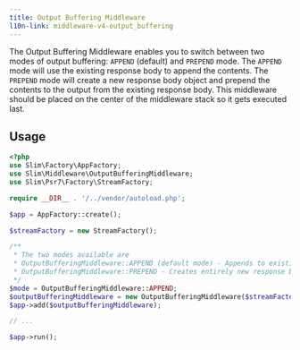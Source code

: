 ```yaml
---
title: Output Buffering Middleware
l10n-link: middleware-v4-output_buffering
---
```


The Output Buffering Middleware enables you to switch between two modes of output buffering: `APPEND` (default) and `PREPEND` mode. 
The `APPEND` mode will use the existing response body to append the contents.
The `PREPEND` mode will create a new response body object and prepend the contents to the output from the existing response body.
This middleware should be placed on the center of the middleware stack so it gets executed last.

## Usage
```php
<?php
use Slim\Factory\AppFactory;
use Slim\Middleware\OutputBufferingMiddleware;
use Slim\Psr7\Factory\StreamFactory;

require __DIR__ . '/../vendor/autoload.php';

$app = AppFactory::create();

$streamFactory = new StreamFactory();

/**
 * The two modes available are
 * OutputBufferingMiddleware::APPEND (default mode) - Appends to existing response body
 * OutputBufferingMiddleware::PREPEND - Creates entirely new response body
 */
$mode = OutputBufferingMiddleware::APPEND;
$outputBufferingMiddleware = new OutputBufferingMiddleware($streamFactory, $mode);
$app->add($outputBufferingMiddleware);

// ...

$app->run();
```
